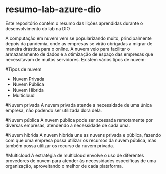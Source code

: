 # resumo-lab-azure-dio
Este repositório contém o resumo das lições aprendidas durante o desenvolvimento do lab na DIO

A computação em nuvem vem se popularizando muito, principalmente depois da pandemia, onde as 
empresas se virão obrigadas a migrar de maneira drástica para o online.
A nuvem veio para facilitar o armazanamento de dados e a otimização de espaço das empresas que 
necessitavam de muitos servidores.
Existem vários tipos de nuvem:

#Tipos de nuvem
- Nuvem Privada
- Nuvem Pública
- Nuvem Hibrida
- Multicloud

#Nuvem privada
A nuvem privada atende a necessidade de uma única empresa, não podendo ser utilizada dora dela.

#Nuvem pública
A nuvem pública pode ser acessada remotamente por diversas empresas, atendendo a necessidade de cada 
uma.

#Nuvem hibrida
A nuvem hibrida une as nuvens privada e pública, fazendo com que uma empresa possa utilizar os recursos
da nuvem pública, mas também possa utilizar os recurso da nuvem privada.

#Multicloud
A estratégia de multicloud envolve o uso de diferentes provedores de nuvem para atender às necessidades 
específicas de uma organização, aproveitando o melhor de cada plataforma.



